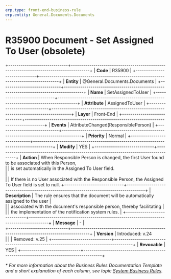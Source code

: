 ```yaml
---
erp.type: front-end-business-rule
erp.entity: General.Documents.Documents
---
```


# R35900 Document - Set Assigned To User (obsolete)
+-----------------------------+---------------------------------------------------------------------------------------+
| **Code**                    | R35900                                                                                |
+-----------------------------+---------------------------------------------------------------------------------------+
| **Entity**                  | @General.Documents.Documents                                                                    |
+-----------------------------+---------------------------------------------------------------------------------------+
| **Name**                    | SetAssignedToUser                                                                     |
+-----------------------------+---------------------------------------------------------------------------------------+
| **Attribute**               | AssignedToUser                                                                        |
+-----------------------------+---------------------------------------------------------------------------------------+
| **Layer**                   | Front-End                                                                             |
+-----------------------------+---------------------------------------------------------------------------------------+
| **Events**                  | AttributeChanged(ResponsiblePerson)                                                   |
+-----------------------------+---------------------------------------------------------------------------------------+
| **Priority**                | Normal                                                                                |
+-----------------------------+---------------------------------------------------------------------------------------+
| **Modify**                  | YES                                                                                   |
+-----------------------------+---------------------------------------------------------------------------------------+
| **Action**                  | When Responsible Person is changed, the first User found to be associated with this Person,                 
|                             | is set automatically in the Assigned To User field. <br>                              |                                     
|                             | If there is no User associated with the Responsible Person, the Assigned To User field is set to null. 
+-----------------------------+---------------------------------------------------------------------------------------+
| **Description**             | The rule ensures that the document will be automatically assigned to the user         |     
|                             | associated with the document's responsible person, thereby facilitating               | 
|                             | the implementation of the notification system rules.                                  |
+-----------------------------+---------------------------------------------------------------------------------------+
| **Message**                 | \-                                                                                    |                         
+-----------------------------+---------------------------------------------------------------------------------------+
| **Version**                 | Introduced: v.24 <br>                                                                 |
|                             | Removed: v.25                                                                         |
+-----------------------------+---------------------------------------------------------------------------------------+
| **Revocable**               | YES                                                                                   |
+-----------------------------+---------------------------------------------------------------------------------------+

*\* For more information about the Business Rules Documentation Template and a short explanation of each column, see
topic [System Business Rules](../templates/template-description-system-business-rules.md).*
